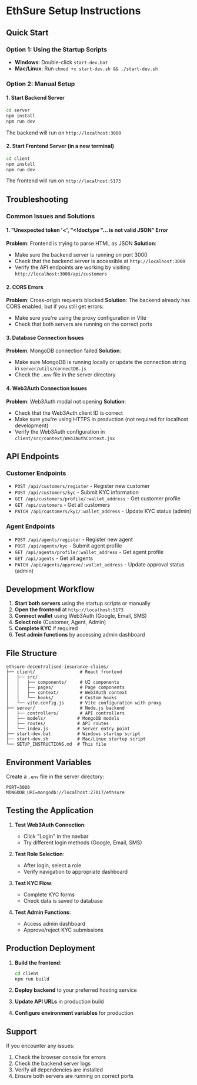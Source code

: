 # EthSure Setup Instructions

## Quick Start

### Option 1: Using the Startup Scripts
- **Windows**: Double-click `start-dev.bat`
- **Mac/Linux**: Run `chmod +x start-dev.sh && ./start-dev.sh`

### Option 2: Manual Setup

#### 1. Start Backend Server
```bash
cd server
npm install
npm run dev
```
The backend will run on `http://localhost:3000`

#### 2. Start Frontend Server (in a new terminal)
```bash
cd client
npm install
npm run dev
```
The frontend will run on `http://localhost:5173`

## Troubleshooting

### Common Issues and Solutions

#### 1. "Unexpected token '<', "<!doctype "... is not valid JSON" Error
**Problem**: Frontend is trying to parse HTML as JSON
**Solution**: 
- Make sure the backend server is running on port 3000
- Check that the backend server is accessible at `http://localhost:3000`
- Verify the API endpoints are working by visiting `http://localhost:3000/api/customers`

#### 2. CORS Errors
**Problem**: Cross-origin requests blocked
**Solution**: The backend already has CORS enabled, but if you still get errors:
- Make sure you're using the proxy configuration in Vite
- Check that both servers are running on the correct ports

#### 3. Database Connection Issues
**Problem**: MongoDB connection failed
**Solution**:
- Make sure MongoDB is running locally or update the connection string in `server/utils/connectDB.js`
- Check the `.env` file in the server directory

#### 4. Web3Auth Connection Issues
**Problem**: Web3Auth modal not opening
**Solution**:
- Check that the Web3Auth client ID is correct
- Make sure you're using HTTPS in production (not required for localhost development)
- Verify the Web3Auth configuration in `client/src/context/Web3AuthContext.jsx`

## API Endpoints

### Customer Endpoints
- `POST /api/customers/register` - Register new customer
- `POST /api/customers/kyc` - Submit KYC information
- `GET /api/customers/profile/:wallet_address` - Get customer profile
- `GET /api/customers` - Get all customers
- `PATCH /api/customers/kyc/:wallet_address` - Update KYC status (admin)

### Agent Endpoints
- `POST /api/agents/register` - Register new agent
- `POST /api/agents/kyc` - Submit agent profile
- `GET /api/agents/profile/:wallet_address` - Get agent profile
- `GET /api/agents` - Get all agents
- `PATCH /api/agents/approve/:wallet_address` - Update approval status (admin)

## Development Workflow

1. **Start both servers** using the startup scripts or manually
2. **Open the frontend** at `http://localhost:5173`
3. **Connect wallet** using Web3Auth (Google, Email, SMS)
4. **Select role** (Customer, Agent, Admin)
5. **Complete KYC** if required
6. **Test admin functions** by accessing admin dashboard

## File Structure

```
ethsure-decentralised-insurance-claims/
├── client/                 # React frontend
│   ├── src/
│   │   ├── components/     # UI components
│   │   ├── pages/          # Page components
│   │   ├── context/        # Web3Auth context
│   │   └── hooks/          # Custom hooks
│   └── vite.config.js      # Vite configuration with proxy
├── server/                 # Node.js backend
│   ├── controllers/        # API controllers
│   ├── models/            # MongoDB models
│   ├── routes/            # API routes
│   └── index.js           # Server entry point
├── start-dev.bat          # Windows startup script
├── start-dev.sh           # Mac/Linux startup script
└── SETUP_INSTRUCTIONS.md  # This file
```

## Environment Variables

Create a `.env` file in the server directory:
```
PORT=3000
MONGODB_URI=mongodb://localhost:27017/ethsure
```

## Testing the Application

1. **Test Web3Auth Connection**:
   - Click "Login" in the navbar
   - Try different login methods (Google, Email, SMS)

2. **Test Role Selection**:
   - After login, select a role
   - Verify navigation to appropriate dashboard

3. **Test KYC Flow**:
   - Complete KYC forms
   - Check data is saved to database

4. **Test Admin Functions**:
   - Access admin dashboard
   - Approve/reject KYC submissions

## Production Deployment

1. **Build the frontend**:
   ```bash
   cd client
   npm run build
   ```

2. **Deploy backend** to your preferred hosting service
3. **Update API URLs** in production build
4. **Configure environment variables** for production

## Support

If you encounter any issues:
1. Check the browser console for errors
2. Check the backend server logs
3. Verify all dependencies are installed
4. Ensure both servers are running on correct ports
